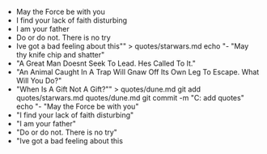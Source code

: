 - May the Force be with you
- I find your lack of faith disturbing
- I am your father
- Do or do not. There is no try
- Ive got a bad feeling about this"" > quotes/starwars.md
echo "- "May thy knife chip and shatter"
- "A Great Man Doesnt Seek To Lead. Hes Called To It."
- "An Animal Caught In A Trap Will Gnaw Off Its Own Leg To Escape. What Will You Do?"
- "When Is A Gift Not A Gift?"" > quotes/dune.md
git add quotes/starwars.md quotes/dune.md
git commit -m "C: add quotes"
echo "- "May the Force be with you"
- "I find your lack of faith disturbing"
- "I am your father"
- "Do or do not. There is no try"
- "Ive got a bad feeling about this
